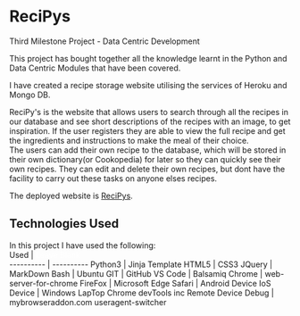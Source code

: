 # ReciPys #

Third Milestone Project - Data Centric Development

This project has bought together all the knowledge learnt in the Python and Data Centric Modules that have been covered.  

I have created a recipe storage website utilising the services of Heroku and Mongo DB. 

ReciPy's is the website that allows users to search through all the recipes in our database and see short descriptions of the recipes with an image, to get inspiration. If the user registers they are able to view the full recipe and get the ingredients and instructions to make the meal of their choice.  
The users can add their own recipe to the database, which will be stored in their own dictionary(or Cookopedia) for later so they can quickly see their own recipes. They can edit and delete their own recipes, but dont have the facility to carry out these tasks on anyone elses recipes.

The deployed website is [ReciPys](https://recipys.herokuapp.com).

## Technologies Used ##

In this project I have used the following:  
Used | <span style="color:white">Leave Blank</span>       
---------- | ----------
Python3 | Jinja Template
HTML5 | CSS3
JQuery | MarkDown
Bash | Ubuntu
GIT | GitHub
VS Code | Balsamiq
Chrome | web-server-for-chrome
FireFox | Microsoft Edge
Safari | Android Device
IoS Device | Windows LapTop
Chrome devTools inc Remote Device Debug | mybrowseraddon.com useragent-switcher
